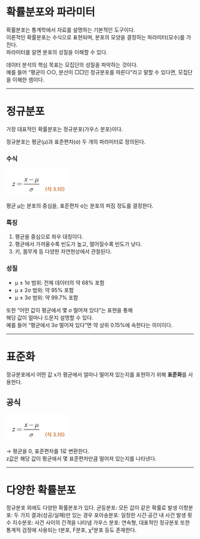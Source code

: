 # 확률분포와 파라미터  

확률분포는 통계학에서 자료를 설명하는 기본적인 도구이다.  
이론적인 확률분포는 수식으로 표현되며, 분포의 모양을 결정하는 파라미터(모수)를 가진다.  
파라미터를 알면 분포의 성질을 이해할 수 있다.  

데이터 분석의 핵심 목표는 모집단의 성질을 파악하는 것이다.  
예를 들어 “평균이 ○○, 분산이 □□인 정규분포를 따른다”라고 말할 수 있다면, 모집단을 이해한 셈이다.  

---

# 정규분포  

가장 대표적인 확률분포는 정규분포(가우스 분포)이다.  

정규분포는 평균(μ)과 표준편차(σ) 두 개의 파라미터로 정의된다.  

### 수식 

![정규분포 그래프](https://github.com/hamin32/-3-/blob/9e3d8b59db0a778be241494da4ff4d7b52dd0c26/image.png?raw=true)

평균 μ는 분포의 중심을, 표준편차 σ는 분포의 퍼짐 정도를 결정한다.  

### 특징  
1. 평균을 중심으로 좌우 대칭이다.  
2. 평균에서 가까울수록 빈도가 높고, 멀어질수록 빈도가 낮다.  
3. 키, 몸무게 등 다양한 자연현상에서 관찰된다.  

### 성질  
- μ ± 1σ 범위: 전체 데이터의 약 68% 포함  
- μ ± 2σ 범위: 약 95% 포함  
- μ ± 3σ 범위: 약 99.7% 포함  

또한 “어떤 값이 평균에서 몇 σ 떨어져 있다”는 표현을 통해  
해당 값이 얼마나 드문지 설명할 수 있다.  
예를 들어 “평균에서 3σ 떨어져 있다”면 약 상위 0.15%에 속한다는 의미이다.  

---

# 표준화  

정규분포에서 어떤 값 x가 평균에서 얼마나 떨어져 있는지를 표현하기 위해 **표준화**를 사용한다.  

## 공식  
![표준화 그해프](https://github.com/hamin32/-3-/blob/4427f5d292483aa295ca590ea3e0414cf746bbdc/image.png?raw=true)

→ 평균을 0, 표준편차를 1로 변환한다.  
z값은 해당 값이 평균에서 몇 표준편차만큼 떨어져 있는지를 나타낸다.  

---

# 다양한 확률분포

정규분포 외에도 다양한 확률분포가 있다.
균등분포: 모든 값이 같은 확률로 발생
이항분포: 두 가지 결과(성공/실패)만 있는 경우
포아송분포: 일정한 시간·공간 내 사건 발생 횟수
지수분포: 사건 사이의 간격을 나타냄
가우스 분포: 연속형, 대표적인 정규분포
또한 통계적 검정에 사용되는 t분포, F분포, χ²분포 등도 존재한다.
